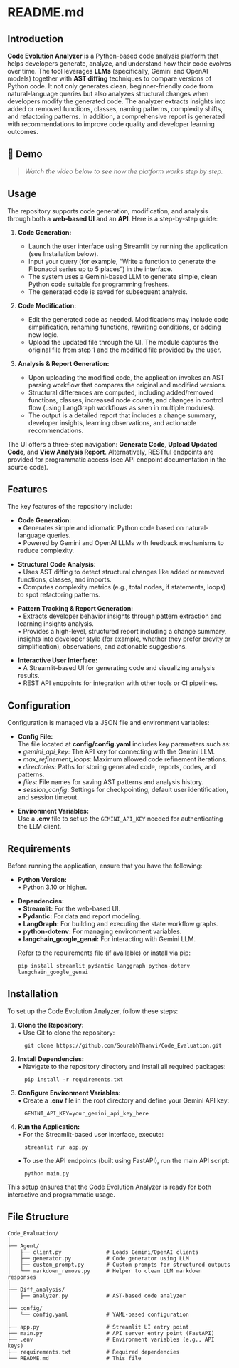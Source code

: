 README.md
=========

Introduction
------------
**Code Evolution Analyzer** is a Python-based code analysis platform that helps developers generate, analyze, and understand how their code evolves over time. The tool leverages **LLMs** (specifically, Gemini and OpenAI models) together with **AST diffing** techniques to compare versions of Python code. It not only generates clean, beginner-friendly code from natural-language queries but also analyzes structural changes when developers modify the generated code. The analyzer extracts insights into added or removed functions, classes, naming patterns, complexity shifts, and refactoring patterns. In addition, a comprehensive report is generated with recommendations to improve code quality and developer learning outcomes.


🎥 Demo
-------
> _Watch the video below to see how the platform works step by step._



Usage
-----
The repository supports code generation, modification, and analysis through both a **web-based UI** and an **API**. Here is a step-by-step guide:

1. **Code Generation:**  
   - Launch the user interface using Streamlit by running the application (see Installation below).  
   - Input your query (for example, “Write a function to generate the Fibonacci series up to 5 places”) in the interface.  
   - The system uses a Gemini-based LLM to generate simple, clean Python code suitable for programming freshers.  
   - The generated code is saved for subsequent analysis.

2. **Code Modification:**  
   - Edit the generated code as needed. Modifications may include code simplification, renaming functions, rewriting conditions, or adding new logic.  
   - Upload the updated file through the UI. The module captures the original file from step 1 and the modified file provided by the user.

3. **Analysis & Report Generation:**  
   - Upon uploading the modified code, the application invokes an AST parsing workflow that compares the original and modified versions.  
   - Structural differences are computed, including added/removed functions, classes, increased node counts, and changes in control flow (using LangGraph workflows as seen in multiple modules).
   - The output is a detailed report that includes a change summary, developer insights, learning observations, and actionable recommendations.

The UI offers a three-step navigation: **Generate Code**, **Upload Updated Code**, and **View Analysis Report**. Alternatively, RESTful endpoints are provided for programmatic access (see API endpoint documentation in the source code).

Features
--------
The key features of the repository include:

- **Code Generation:**  
  • Generates simple and idiomatic Python code based on natural-language queries.  
  • Powered by Gemini and OpenAI LLMs with feedback mechanisms to reduce complexity.

- **Structural Code Analysis:**  
  • Uses AST diffing to detect structural changes like added or removed functions, classes, and imports.  
  • Computes complexity metrics (e.g., total nodes, if statements, loops) to spot refactoring patterns.

- **Pattern Tracking & Report Generation:**  
  • Extracts developer behavior insights through pattern extraction and learning insights analysis.  
  • Provides a high-level, structured report including a change summary, insights into developer style (for example, whether they prefer brevity or simplification), observations, and actionable suggestions.

- **Interactive User Interface:**  
  • A Streamlit-based UI for generating code and visualizing analysis results.  
  • REST API endpoints for integration with other tools or CI pipelines.

Configuration
-------------
Configuration is managed via a JSON file and environment variables:

- **Config File:**  
  The file located at **config/config.yaml** includes key parameters such as:  
  • *gemini_api_key*: The API key for connecting with the Gemini LLM.  
  • *max_refinement_loops*: Maximum allowed code refinement iterations.  
  • *directories*: Paths for storing generated code, reports, codes, and patterns.  
  • *files*: File names for saving AST patterns and analysis history.  
  • *session_config*: Settings for checkpointing, default user identification, and session timeout.

- **Environment Variables:**  
  Use a **.env** file to set up the `GEMINI_API_KEY` needed for authenticating the LLM client.

Requirements
------------
Before running the application, ensure that you have the following:

- **Python Version:**  
  • Python 3.10 or higher.

- **Dependencies:**  
  • **Streamlit:** For the web-based UI.  
  • **Pydantic:** For data and report modeling.  
  • **LangGraph:** For building and executing the state workflow graphs.  
  • **python-dotenv:** For managing environment variables.  
  • **langchain_google_genai:** For interacting with Gemini LLM.  

  Refer to the requirements file (if available) or install via pip:
  
      pip install streamlit pydantic langgraph python-dotenv langchain_google_genai

Installation
------------
To set up the Code Evolution Analyzer, follow these steps:

1. **Clone the Repository:**  
   • Use Git to clone the repository:
   
         git clone https://github.com/SourabhThanvi/Code_Evaluation.git

2. **Install Dependencies:**  
   • Navigate to the repository directory and install all required packages:
   
         pip install -r requirements.txt

3. **Configure Environment Variables:**  
   • Create a **.env** file in the root directory and define your Gemini API key:
   
         GEMINI_API_KEY=your_gemini_api_key_here

4. **Run the Application:**  
   • For the Streamlit-based user interface, execute:
   
         streamlit run app.py

   • To use the API endpoints (built using FastAPI), run the main API script:
   
         python main.py

This setup ensures that the Code Evolution Analyzer is ready for both interactive and programmatic usage.

File Structure
--------------
```plaintext
Code_Evaluation/
│
├── Agent/
│   ├── client.py              # Loads Gemini/OpenAI clients
│   ├── generator.py           # Code generator using LLM
│   ├── custom_prompt.py       # Custom prompts for structured outputs
│   └── markdown_remove.py     # Helper to clean LLM markdown responses
│
├── Diff_analysis/
│   ├── analyzer.py            # AST-based code analyzer
│
├── config/
│   └── config.yaml            # YAML-based configuration
│
├── app.py                     # Streamlit UI entry point
├── main.py                    # API server entry point (FastAPI)
├── .env                       # Environment variables (e.g., API keys)
├── requirements.txt           # Required dependencies
└── README.md                  # This file
